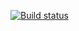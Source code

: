 [![Build status](https://ci.appveyor.com/api/projects/status/ya4j5dhb1hv793at?svg=true)](https://ci.appveyor.com/project/OlegBirykov/ajs-7-1)
